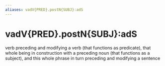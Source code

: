 ```yaml
---
aliases: vadV{PRED}.postN{SUBJ}:adS
---
```

# vadV{PRED}.postN{SUBJ}:adS

verb preceding and modifying a verb (that functions as predicate), that whole being in construction with a preceding noun (that functions as a subject), and this whole phrase in turn preceding and modifying a sentence